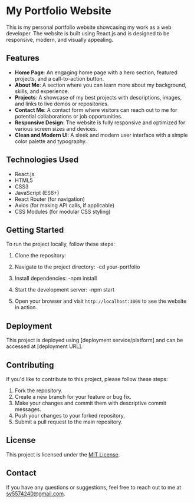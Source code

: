 # My Portfolio Website

This is my personal portfolio website showcasing my work as a web developer. The website is built using React.js and is designed to be responsive, modern, and visually appealing.

## Features

- **Home Page**: An engaging home page with a hero section, featured projects, and a call-to-action button.
- **About Me**: A section where you can learn more about my background, skills, and experience.
- **Projects**: A showcase of my best projects with descriptions, images, and links to live demos or repositories.
- **Contact Me**: A contact form where visitors can reach out to me for potential collaborations or job opportunities.
- **Responsive Design**: The website is fully responsive and optimized for various screen sizes and devices.
- **Clean and Modern UI**: A sleek and modern user interface with a simple color palette and typography.

## Technologies Used

- React.js
- HTML5
- CSS3
- JavaScript (ES6+)
- React Router (for navigation)
- Axios (for making API calls, if applicable)
- CSS Modules (for modular CSS styling)

## Getting Started

To run the project locally, follow these steps:

1. Clone the repository:

2. Navigate to the project directory:
   -cd your-portfolio

3. Install dependencies:
   -npm install

4. Start the development server:
   -npm start

5. Open your browser and visit `http://localhost:3000` to see the website in action.

## Deployment

This project is deployed using [deployment service/platform] and can be accessed at [deployment URL].

## Contributing

If you'd like to contribute to this project, please follow these steps:

1. Fork the repository.
2. Create a new branch for your feature or bug fix.
3. Make your changes and commit them with descriptive commit messages.
4. Push your changes to your forked repository.
5. Submit a pull request to the main repository.

## License

This project is licensed under the [MIT License](LICENSE).

## Contact

If you have any questions or suggestions, feel free to reach out to me at sy5574240@gmail.com.